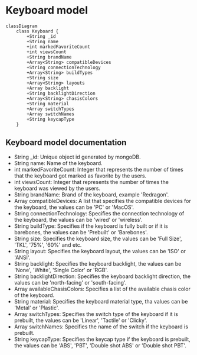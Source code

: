 # Keyboard model
```mermaid
classDiagram
    class Keyboard {
        +String _id  
        +String name
        +int markedFavoriteCount
        +int viewsCount
        +String brandName
        +Array<String> compatibleDevices
        +String connectionTechnology
        +Array<String> buildTypes
        +String size
        +Array<String> layouts
        +Array backlight
        +String backlightDirection
        +Array<String> chasisColors
        +String material
        +Array switchTypes
        +Array switchNames
        +String keycapType
    }
```

## Keyboard model documentation 
* String _id: Unique object id generated by mongoDB.
* String name: Name of the keyboard.
* int markedFavoriteCount: Integer that represents the number of times that the keyboard got marked as favorite by the users.
* int viewsCount: Integer that represents the number of times the keyboard was viewed by the users.
* String brandName: Brand of the keyboard, example 'Redragon'.
* Array compatibleDevices: A list that specifies the compatible devices for the keyboard, the values can be 'PC' or 'MacOS'.
* String connectionTechnology: Specifies the connection technology of the keyboard, the values can be 'wired' or 'wireless'.
* String buildType: Specifies if the keyboard is fully built or if it is barebones, the values can be 'Prebuilt' or 'Barebones'.
* String size: Specifies the keyboard size, the values can be 'Full Size', 'TKL', '75%', '60%' and etc.
* String layout: Specifies the keyboard layout, the values can be 'ISO' or 'ANSI'.
* String backlight: Specifies the keyboard backlight, the values can be 'None', 'White', 'Single Color' or 'RGB'.
* String backlightDirection: Specifies the keyboard backlight direction, the values can be 'north-facing' or 'south-facing'.
* Array availableChasisColors: Specifies a list of the available chasis color of the keyboard.
* String material: Specifies the keyboard material type, tha values can be 'Metal' or 'Plastic'.
* Array switchTypes: Specifies the switch type of the keyboard if it is prebuilt, the values can be 'Linear', 'Tactile' or 'Clicky'.
* Array switchNames: Specifies the name of the switch if the keyboard is prebuilt.
* String keycapType: Specifies the keycap type if the keyboard is prebuilt, the values can be 'ABS', 'PBT', 'Double shot ABS' or 'Double shot PBT'.